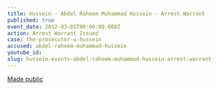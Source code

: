 ```yaml
---
title: Hussein - Abdel Raheem Muhammad Hussein - Arrest Warrant
published: true
event_date: 2012-03-01T00:00:00.000Z
action: Arrest Warrant Issued
case: the-prosecutor-v-hussein
accused: abdel-raheem-muhammad-hussein
youtube_id:
slug: hussein-events-abdel-raheem-muhammad-hussein-arrest-warrant
---
```



[Made public](https://www.icc-cpi.int/Pages/record.aspx?docNo=ICC-02/05-01/12-2)